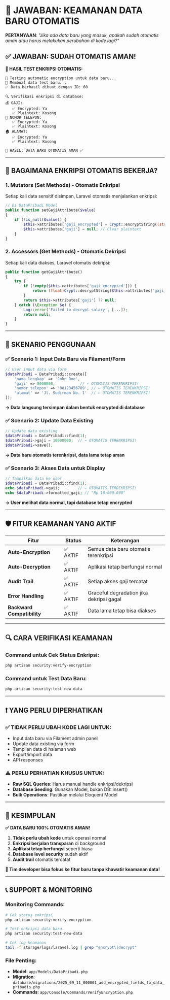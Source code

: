 # 🔐 JAWABAN: KEAMANAN DATA BARU OTOMATIS

**PERTANYAAN**: _"Jika ada data baru yang masuk, apakah sudah otomatis aman atau harus melakukan perubahan di kode lagi?"_

## ✅ **JAWABAN: SUDAH OTOMATIS AMAN!**

**🎯 HASIL TEST ENKRIPSI OTOMATIS:**

```
🧪 Testing automatic encryption untuk data baru...
📝 Membuat data test baru...
✅ Data berhasil dibuat dengan ID: 60

🔍 Verifikasi enkripsi di database:
💰 GAJI:
   ✅ Encrypted: Ya
   ✅ Plaintext: Kosong
📱 NOMOR TELEPON:
   ✅ Encrypted: Ya
   ✅ Plaintext: Kosong
🏠 ALAMAT:
   ✅ Encrypted: Ya
   ✅ Plaintext: Kosong

🎉 HASIL: DATA BARU OTOMATIS AMAN ✅
```

---

## 🔧 **BAGAIMANA ENKRIPSI OTOMATIS BEKERJA?**

### **1. Mutators (Set Methods) - Otomatis Enkripsi**

Setiap kali data sensitif disimpan, Laravel otomatis menjalankan enkripsi:

```php
// Di DataPribadi Model
public function setGajiAttribute($value)
{
    if (!is_null($value)) {
        $this->attributes['gaji_encrypted'] = Crypt::encryptString((string)$value);
        $this->attributes['gaji'] = null; // Clear plaintext
    }
}
```

### **2. Accessors (Get Methods) - Otomatis Dekripsi**

Setiap kali data diakses, Laravel otomatis dekripsi:

```php
public function getGajiAttribute()
{
    try {
        if (!empty($this->attributes['gaji_encrypted'])) {
            return (float)Crypt::decryptString($this->attributes['gaji_encrypted']);
        }
        return $this->attributes['gaji'] ?? null;
    } catch (\Exception $e) {
        Log::error('Failed to decrypt salary', [...]);
        return null;
    }
}
```

---

## 🚀 **SKENARIO PENGGUNAAN**

### **✅ Scenario 1: Input Data Baru via Filament/Form**

```php
// User input data via form
$dataPribadi = DataPribadi::create([
    'nama_lengkap' => 'John Doe',
    'gaji' => 8000000,           // ← OTOMATIS TERENKRIPSI!
    'nomor_telepon' => '08123456789', // ← OTOMATIS TERENKRIPSI!
    'alamat' => 'Jl. Sudirman No. 1'  // ← OTOMATIS TERENKRIPSI!
]);
```

**→ Data langsung tersimpan dalam bentuk encrypted di database**

### **✅ Scenario 2: Update Data Existing**

```php
// Update data existing
$dataPribadi = DataPribadi::find(1);
$dataPribadi->gaji = 10000000;  // ← OTOMATIS TERENKRIPSI!
$dataPribadi->save();
```

**→ Data baru otomatis terenkripsi, data lama tetap aman**

### **✅ Scenario 3: Akses Data untuk Display**

```php
// Tampilkan data ke user
$dataPribadi = DataPribadi::find(1);
echo $dataPribadi->gaji;        // ← OTOMATIS TERDEKRIPSI!
echo $dataPribadi->formatted_gaji; // "Rp 10.000.000"
```

**→ User melihat data normal, tapi database tetap encrypted**

---

## 🛡️ **FITUR KEAMANAN YANG AKTIF**

| Fitur                      | Status   | Keterangan                               |
| -------------------------- | -------- | ---------------------------------------- |
| **Auto-Encryption**        | ✅ AKTIF | Semua data baru otomatis terenkripsi     |
| **Auto-Decryption**        | ✅ AKTIF | Aplikasi tetap berfungsi normal          |
| **Audit Trail**            | ✅ AKTIF | Setiap akses gaji tercatat               |
| **Error Handling**         | ✅ AKTIF | Graceful degradation jika dekripsi gagal |
| **Backward Compatibility** | ✅ AKTIF | Data lama tetap bisa diakses             |

---

## 🔍 **CARA VERIFIKASI KEAMANAN**

### **Command untuk Cek Status Enkripsi:**

```bash
php artisan security:verify-encryption
```

### **Command untuk Test Data Baru:**

```bash
php artisan security:test-new-data
```

---

## ❗ **YANG PERLU DIPERHATIKAN**

### **✅ TIDAK PERLU UBAH KODE LAGI UNTUK:**

-   Input data baru via Filament admin panel
-   Update data existing via form
-   Tampilan data di halaman web
-   Export/import data
-   API responses

### **⚠️ PERLU PERHATIAN KHUSUS UNTUK:**

-   **Raw SQL Queries**: Harus manual handle enkripsi/dekripsi
-   **Database Seeding**: Gunakan Model, bukan DB::insert()
-   **Bulk Operations**: Pastikan melalui Eloquent Model

---

## 🎯 **KESIMPULAN**

**✅ DATA BARU 100% OTOMATIS AMAN!**

1. **Tidak perlu ubah kode** untuk operasi normal
2. **Enkripsi berjalan transparan** di background
3. **Aplikasi tetap berfungsi** seperti biasa
4. **Database level security** sudah aktif
5. **Audit trail** otomatis tercatat

**🚀 Tim developer bisa fokus ke fitur baru tanpa khawatir keamanan data!**

---

## 📞 **SUPPORT & MONITORING**

### **Monitoring Commands:**

```bash
# Cek status enkripsi
php artisan security:verify-encryption

# Test enkripsi data baru
php artisan security:test-new-data

# Cek log keamanan
tail -f storage/logs/laravel.log | grep "encrypt\|decrypt"
```

### **File Penting:**

-   **Model**: `app/Models/DataPribadi.php`
-   **Migration**: `database/migrations/2025_09_11_000001_add_encrypted_fields_to_data_pribadis.php`
-   **Commands**: `app/Console/Commands/VerifyEncryption.php`
